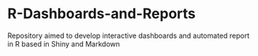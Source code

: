# R-Dashboards-and-Reports
Repository aimed to develop interactive dashboards and automated report in R based in Shiny and Markdown

